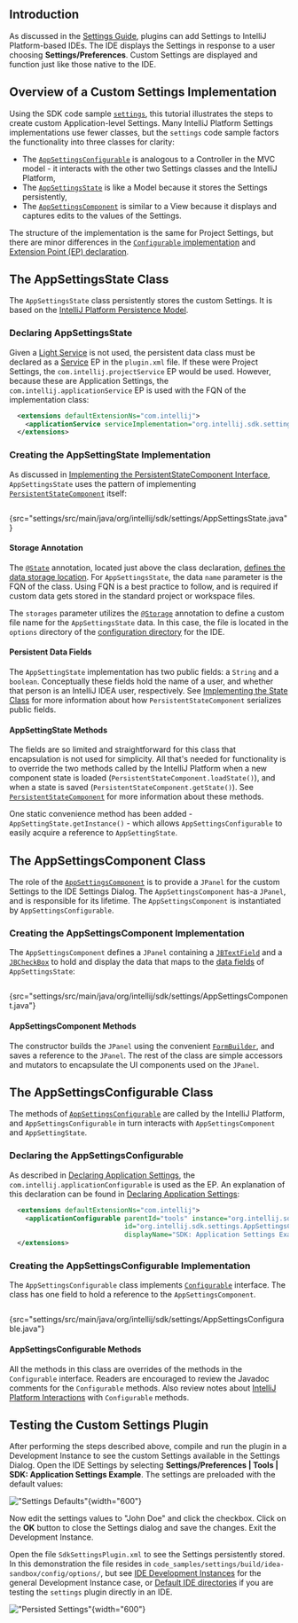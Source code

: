 [//]: # (title: Settings Tutorial)

<!-- Copyright 2000-2020 JetBrains s.r.o. and other contributors. Use of this source code is governed by the Apache 2.0 license that can be found in the LICENSE file. -->

## Introduction
As discussed in the [Settings Guide](settings_guide.md), plugins can add Settings to IntelliJ Platform-based IDEs.
The IDE displays the Settings in response to a user choosing **Settings/Preferences**.
Custom Settings are displayed and function just like those native to the IDE.

## Overview of a Custom Settings Implementation
Using the SDK code sample [`settings`](https://github.com/JetBrains/intellij-sdk-code-samples/tree/main/settings), this tutorial illustrates the steps to create custom Application-level Settings.
Many IntelliJ Platform Settings implementations use fewer classes, but the `settings` code sample factors the functionality into three classes for clarity:
* The [`AppSettingsConfigurable`](https://github.com/JetBrains/intellij-sdk-code-samples/blob/main/settings/src/main/java/org/intellij/sdk/settings/AppSettingsConfigurable.java) is analogous to a Controller in the MVC model - it interacts with the other two Settings classes and the IntelliJ Platform,
* The [`AppSettingsState`](https://github.com/JetBrains/intellij-sdk-code-samples/blob/main/settings/src/main/java/org/intellij/sdk/settings/AppSettingsState.java) is like a Model because it stores the Settings persistently,
* The [`AppSettingsComponent`](https://github.com/JetBrains/intellij-sdk-code-samples/blob/main/settings/src/main/java/org/intellij/sdk/settings/AppSettingsComponent.java) is similar to a View because it displays and captures edits to the values of the Settings.

The structure of the implementation is the same for Project Settings, but there are minor differences in the [`Configurable` implementation](settings_guide.md#constructors) and [Extension Point (EP) declaration](settings_guide.md#declaring-project-settings).

## The AppSettingsState Class
The `AppSettingsState` class persistently stores the custom Settings.
It is based on the [IntelliJ Platform Persistence Model](persisting_state_of_components.md#using-persistentstatecomponent).

### Declaring AppSettingsState
Given a [Light Service](plugin_services.md#light-services) is not used, the persistent data class must be declared as a [Service](plugin_services.md#declaring-a-service) EP in the `plugin.xml` file.
If these were Project Settings, the `com.intellij.projectService` EP would be used.
However, because these are Application Settings, the `com.intellij.applicationService` EP is used with the FQN of the implementation class:

```xml
  <extensions defaultExtensionNs="com.intellij">
    <applicationService serviceImplementation="org.intellij.sdk.settings.AppSettingsState"/>
  </extensions>
```

### Creating the AppSettingState Implementation
As discussed in [Implementing the PersistentStateComponent Interface](persisting_state_of_components.md#implementing-the-persistentstatecomponent-interface), `AppSettingsState` uses the pattern of implementing [`PersistentStateComponent`](upsource:///platform/projectModel-api/src/com/intellij/openapi/components/PersistentStateComponent.java) itself:

```java
```
{src="settings/src/main/java/org/intellij/sdk/settings/AppSettingsState.java"}

#### Storage Annotation
The [`@State`](upsource:///platform/projectModel-api/src/com/intellij/openapi/components/State.java) annotation, located just above the class declaration, [defines the data storage location](persisting_state_of_components.md#defining-the-storage-location).
For `AppSettingsState`, the data `name` parameter is the FQN of the class.
Using FQN is a best practice to follow, and is required if custom data gets stored in the standard project or workspace files.

The `storages` parameter utilizes the [`@Storage`](upsource:///platform/projectModel-api/src/com/intellij/openapi/components/Storage.java) annotation to define a custom file name for the `AppSettingsState` data.
In this case, the file is located in the `options` directory of the [configuration directory](https://www.jetbrains.com/help/idea/tuning-the-ide.html#config-directory) for the IDE.

#### Persistent Data Fields
The `AppSettingState` implementation has two public fields: a `String` and a `boolean`.
Conceptually these fields hold the name of a user, and whether that person is an IntelliJ IDEA user, respectively.
See [Implementing the State Class](persisting_state_of_components.md#implementing-the-state-class) for more information about how `PersistentStateComponent` serializes public fields.

#### AppSettingState Methods
The fields are so limited and straightforward for this class that encapsulation is not used for simplicity.
All that's needed for functionality is to override the two methods called by the IntelliJ Platform when a new component state is loaded (`PersistentStateComponent.loadState()`), and when a state is saved (`PersistentStateComponent.getState()`).
See [`PersistentStateComponent`](upsource:///platform/projectModel-api/src/com/intellij/openapi/components/PersistentStateComponent.java) for more information about these methods.

One static convenience method has been added - `AppSettingState.getInstance()` - which allows `AppSettingsConfigurable` to easily acquire a reference to `AppSettingState`.

## The AppSettingsComponent Class
The role of the [`AppSettingsComponent`](https://github.com/JetBrains/intellij-sdk-code-samples/blob/main/settings/src/main/java/org/intellij/sdk/settings/AppSettingsComponent.java) is to provide a `JPanel` for the custom Settings to the IDE Settings Dialog.
The `AppSettingsComponent` has-a `JPanel`, and is responsible for its lifetime.
The `AppSettingsComponent` is instantiated by `AppSettingsConfigurable`.

### Creating the AppSettingsComponent Implementation
The `AppSettingsComponent` defines a `JPanel` containing a [`JBTextField`](upsource:///platform/platform-api/src/com/intellij/ui/components/JBTextField.java) and a [`JBCheckBox`](upsource:///platform/platform-api/src/com/intellij/ui/components/JBCheckBox.java) to hold and display the data that maps to the [data fields](#persistent-data-fields) of `AppSettingsState`:

```java
```
{src="settings/src/main/java/org/intellij/sdk/settings/AppSettingsComponent.java"}

#### AppSettingsComponent Methods
The constructor builds the `JPanel` using the convenient [`FormBuilder`](upsource:///platform/platform-api/src/com/intellij/util/ui/FormBuilder.java), and saves a reference to the `JPanel`.
The rest of the class are simple accessors and mutators to encapsulate the UI components used on the `JPanel`.

## The AppSettingsConfigurable Class
The methods of [`AppSettingsConfigurable`](https://github.com/JetBrains/intellij-sdk-code-samples/blob/main/settings/src/main/java/org/intellij/sdk/settings/AppSettingsConfigurable.java) are called by the IntelliJ Platform, and `AppSettingsConfigurable` in turn interacts with `AppSettingsComponent` and `AppSettingState`.

### Declaring the AppSettingsConfigurable
As described in [Declaring Application Settings](settings_guide.md#declaring-application-settings), the `com.intellij.applicationConfigurable` is used as the EP.
An explanation of this declaration can be found in [Declaring Application Settings](settings_guide.md#declaring-application-settings):

```xml
  <extensions defaultExtensionNs="com.intellij">
    <applicationConfigurable parentId="tools" instance="org.intellij.sdk.settings.AppSettingsConfigurable"
                             id="org.intellij.sdk.settings.AppSettingsConfigurable"
                             displayName="SDK: Application Settings Example"/>
  </extensions>
```

### Creating the AppSettingsConfigurable Implementation
The `AppSettingsConfigurable` class implements [`Configurable`](upsource:///platform/platform-api/src/com/intellij/openapi/options/Configurable.java) interface.
The class has one field to hold a reference to the `AppSettingsComponent`.

```java
```
{src="settings/src/main/java/org/intellij/sdk/settings/AppSettingsConfigurable.java"}

#### AppSettingsConfigurable Methods
All the methods in this class are overrides of the methods in the `Configurable` interface.
Readers are encouraged to review the Javadoc comments for the `Configurable` methods.
Also review notes about [IntelliJ Platform Interactions](settings_guide.md#intellij-platform-interactions-with-configurable) with `Configurable` methods.

## Testing the Custom Settings Plugin
After performing the steps described above, compile and run the plugin in a Development Instance to see the custom Settings available in the Settings Dialog.
Open the IDE Settings by selecting **Settings/Preferences \| Tools \| SDK: Application Settings Example**.
The settings are preloaded with the default values:

!["Settings Defaults"](settings_defaults.png){width="600"}

Now edit the settings values to "John Doe" and click the checkbox.
Click on the **OK** button to close the Settings dialog and save the changes.
Exit the Development Instance.

Open the file `SdkSettingsPlugin.xml` to see the Settings persistently stored.
In this demonstration the file resides in `code_samples/settings/build/idea-sandbox/config/options/`, but see [IDE Development Instances](ide_development_instance.md) for the general Development Instance case, or [Default IDE directories](https://www.jetbrains.com/help/idea/tuning-the-ide.html#default-dirs) if you are testing the `settings` plugin directly in an IDE.

!["Persisted Settings"](settings_persisted.png){width="600"}
